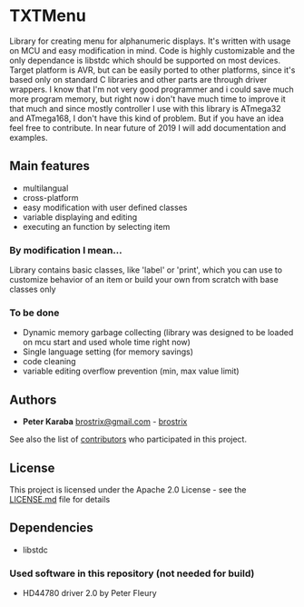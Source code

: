 # TXTMenu
Library for creating menu for alphanumeric displays. It's written with usage on MCU and easy modification in mind. Code is highly customizable and the only dependance is libstdc which should be supported on most devices. Target platform is AVR, but can be easily ported to other platforms, since it's based only on standard C libraries and other parts are through driver wrappers.
I know that I'm not very good programmer and i could save much more program memory, but right now i don't have much time to improve it that much and since mostly controller I use with this library is ATmega32 and ATmega168, I don't have this kind of problem. But if you have an idea feel free to contribute. In near future of 2019 I will add documentation and examples.


## Main features
* multilangual
* cross-platform
* easy modification with user defined classes
* variable displaying and editing
* executing an function by selecting item

### By modification I mean...
Library contains basic classes, like 'label' or 'print', which you can use to customize behavior of an item or build your own from scratch with base classes only


### To be done
* Dynamic memory garbage collecting (library was designed to be loaded on mcu start and used whole time right now)
* Single language setting (for memory savings)
* code cleaning
* variable editing overflow prevention (min, max value limit)


## Authors

* **Peter Karaba** <brostrix@gmail.com> - [brostrix](https://github.com/brostrix)

See also the list of [contributors](https://github.com/brostrix/ictus/contributors) who participated in this project.


## License

This project is licensed under the Apache 2.0 License - see the [LICENSE.md](LICENSE.md) file for details


## Dependencies
* libstdc

### Used software in this repository (not needed for build)
* HD44780 driver 2.0 by Peter Fleury
